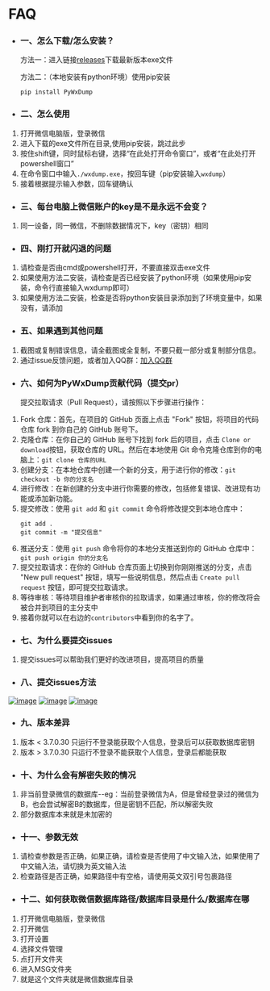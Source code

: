 # FAQ

- ### 一、怎么下载/怎么安装？

  方法一：进入链接[releases](https://github.com/xaoyaoo/PyWxDump/releases)下载最新版本exe文件

  方法二：（本地安装有python环境）使用pip安装
    ```
    pip install PyWxDump
    ```

- ### 二、怎么使用


1. 打开微信电脑版，登录微信
2. 进入下载的exe文件所在目录,使用pip安装，跳过此步
3. 按住shift键，同时鼠标右键，选择“在此处打开命令窗口”，或者“在此处打开powershell窗口”
4. 在命令窗口中输入`./wxdump.exe`，按回车键（pip安装输入`wxdump`）
5. 接着根据提示输入参数，回车键确认

- ### 三、每台电脑上微信账户的key是不是永远不会变？

1. 同一设备，同一微信，不删除数据情况下，key（密钥）相同

- ### 四、刚打开就闪退的问题


1. 请检查是否由cmd或powershell打开，不要直接双击exe文件
2. 如果使用方法二安装，请检查是否已经安装了python环境（如果使用pip安装，命令行直接输入wxdump即可）
3. 如果使用方法二安装，检查是否将python安装目录添加到了环境变量中，如果没有，请添加

- ### 五、如果遇到其他问题

1. 截图或复制错误信息，请全截图或全复制，不要只截一部分或复制部分信息。
2. 通过issue反馈问题，或者加入QQ群：[加入QQ群](https://s.xaoyo.top/gOLUDl)

- ### 六、如何为PyWxDump贡献代码（提交pr）

  提交拉取请求（Pull Request），请按照以下步骤进行操作：

1. Fork 仓库：首先，在项目的 GitHub 页面上点击 "Fork" 按钮，将项目的代码仓库 fork 到你自己的 GitHub 账号下。
2. 克隆仓库：在你自己的 GitHub 账号下找到 fork 后的项目，点击 `Clone or download`按钮，获取仓库的 URL。然后在本地使用 Git
   命令克隆仓库到你的电脑上：`git clone 仓库的URL`
3. 创建分支：在本地仓库中创建一个新的分支，用于进行你的修改：`git checkout -b 你的分支名`
4. 进行修改：在新创建的分支中进行你需要的修改，包括修复错误、改进现有功能或添加新功能。
5. 提交修改：使用 `git add` 和 `git commit` 命令将修改提交到本地仓库中：
   ```
   git add .
   git commit -m "提交信息"
   ```
6. 推送分支：使用 `git push` 命令将你的本地分支推送到你的 GitHub 仓库中：`git push origin 你的分支名`
7. 提交拉取请求：在你的 GitHub 仓库页面上切换到你刚刚推送的分支，点击 "New pull request"
   按钮，填写一些说明信息，然后点击 `Create pull request`
   按钮，即可提交拉取请求。
8. 等待审核：等待项目维护者审核你的拉取请求，如果通过审核，你的修改将会被合并到项目的主分支中
9. 接着你就可以在右边的`contributors`中看到你的名字了。

- ### 七、为什么要提交issues

1. 提交issues可以帮助我们更好的改进项目，提高项目的质量

- ### 八、提交issues方法

[![image](https://github.com/xaoyaoo/PyWxDump/assets/37209452/22d15ea6-05d6-4f30-8b24-04a51a59d56d)](https://github.com/xaoyaoo/PyWxDump/issues)
[![image](https://github.com/xaoyaoo/PyWxDump/assets/37209452/9bdc2961-694a-4104-a1c7-05403220c0fe)](https://github.com/xaoyaoo/PyWxDump/issues)
[![image](https://github.com/xaoyaoo/PyWxDump/assets/37209452/be1d8913-5a6e-4fff-9fcd-00edb33d255b)](https://github.com/xaoyaoo/PyWxDump/issues)

- ### 九、版本差异

1. 版本 < 3.7.0.30 只运行不登录能获取个人信息，登录后可以获取数据库密钥
2. 版本 > 3.7.0.30 只运行不登录不能获取个人信息，登录后都能获取

- ### 十、为什么会有解密失败的情况

1. 非当前登录微信的数据库--eg：当前登录微信为A，但是曾经登录过的微信为B，也会尝试解密B的数据库，但是密钥不匹配，所以解密失败
2. 部分数据库本来就是未加密的

- ### 十一、参数无效

1. 请检查参数是否正确，如果正确，请检查是否使用了中文输入法，如果使用了中文输入法，请切换为英文输入法
2. 检查路径是否正确，如果路径中有空格，请使用英文双引号包裹路径

- ### 十二、如何获取微信数据库路径/数据库目录是什么/数据库在哪

1. 打开微信电脑版，登录微信
2. 打开微信
3. 打开设置
4. 选择文件管理
5. 点打开文件夹
6. 进入MSG文件夹
7. 就是这个文件夹就是微信数据库目录